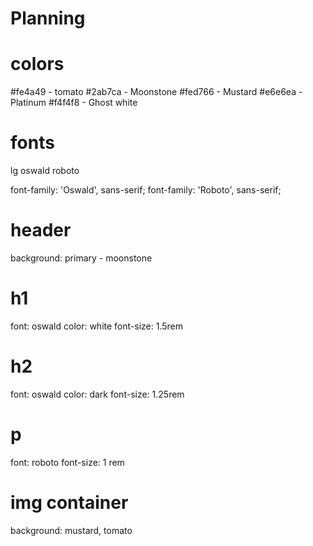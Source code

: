 # Planning

# colors
#fe4a49 - tomato
#2ab7ca - Moonstone
#fed766 - Mustard
#e6e6ea - Platinum
#f4f4f8 - Ghost white

# fonts
lg oswald
roboto

<link rel="preconnect" href="https://fonts.googleapis.com">
<link rel="preconnect" href="https://fonts.gstatic.com" crossorigin>
<link href="https://fonts.googleapis.com/css2?family=Oswald:wght@400;700&family=Roboto:wght@100;300&display=swap" rel="stylesheet">

font-family: 'Oswald', sans-serif;
font-family: 'Roboto', sans-serif;

# header
background: primary - moonstone

# h1
font: oswald
color: white
font-size: 1.5rem

# h2
font: oswald
color: dark
font-size: 1.25rem

# p
font: roboto
font-size: 1 rem

# img container
background: mustard, tomato
